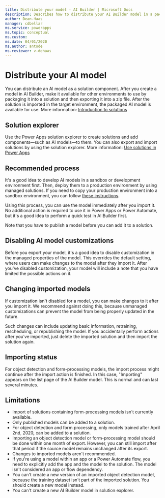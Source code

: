 ```yaml
---
title: Distribute your model - AI Builder | Microsoft Docs
description: Describes how to distribute your AI Builder model in a packaged solution.
author: Dean-Haas
manager: cdbellar
ms.service: powerapps
ms.topic: conceptual
ms.custom: 
ms.date: 04/01/2020
ms.author: antode
ms.reviewer: v-dehaas
---
```


# Distribute your AI model

You can distribute an AI model as a solution component. After you create a model in AI Builder, make it available for other environments to use by packaging it into a solution and then exporting it into a zip file. After the solution is imported in the target environment, the packaged AI model is available for use. More information: [Introduction to solutions](/powerapps/developer/common-data-service/introduction-solutions)

## Solution explorer

 Use the Power Apps solution explorer to create solutions and add components&mdash;such as AI models&mdash;to them. You can also export and import solutions by using the solution explorer. More information: [Use solutions in Power Apps](/powerapps/maker/common-data-service/use-solution-explorer)

## Recommended process

It's a good idea to develop AI models in a sandbox or development environment first. Then, deploy them to a production environment by using managed solutions. If you need to copy your production environment into a sandbox environment, you can follow [these instructions](/power-platform/admin/copy-environment).

Using this process, you can use the model immediately after you import it. No additional action is required to use it in Power Apps or Power Automate, but it's a good idea to perform a quick test in AI Builder first.

Note that you have to publish a model before you can add it to a solution.

## Disabling AI model customizations

Before you export your model, it's a good idea to disable customization in the managed properties of the model. This overrides the default setting, where users can make changes to the model after they import it.<!--Suggested--> After you've disabled customization, your model will include a note that you have limited the possible actions on it.

## Changing imported models
<!--This section seems to be talking to users of a model, not owners. Maybe it could be reworded as a notice that the reader should give to the people who are importing his or her solution.-->
If customization isn't disabled for a model, you can make changes to it after you import it. We recommend against doing this, because unmanaged customizations can prevent the model from being properly updated in the future.

Such changes can include updating basic information, retraining, rescheduling, or republishing the model. If you accidentally perform actions after you've imported, just delete the imported solution and then import the solution again.

## Importing status

For object detection and form-processing models, the import process might continue after the import action is finished. In this case, "Importing" appears on the list page of the AI Builder model. This is normal and can last several minutes.

## Limitations

- Import of solutions containing form-processing models isn't currently available.<!--Are you sure? The previous section just said that importing a form-processing model might take a little extra time.-->
- Only published models can be added to a solution.
- For object detection and form processing, only models trained after April 2nd, 2020, can be added to a solution.
- Importing an object detection model or form-processing model should be done within one month of export. However, you can still import after that period if the source model remains unchanged after its export.
- Changes to imported models aren't recommended.
- If you're using a model within an app or a Power Automate flow, you need to explicitly add the app<!--and flow?--> and the model to the solution. The model isn't considered an app or flow dependency.
- You can't create a new version of an imported object detection model, because the training dataset isn't part of the imported solution. You should create a new model instead.
- You can't create a new AI Builder model in solution explorer.
